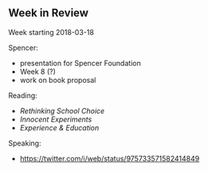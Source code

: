 ## Week in Review

Week starting 2018-03-18

Spencer:
* presentation for Spencer Foundation
* Week 8 (?)
* work on book proposal

Reading:
* *Rethinking School Choice*
* *Innocent Experiments*
* *Experience & Education*

Speaking:
* https://twitter.com/i/web/status/975733571582414849

